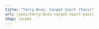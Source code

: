 ```yaml
---
title: "Terry Bros. Carpet Court (Yass)"
url: /yass/terry-bros-carpet-court-yass/
shop: carpet
---
```

